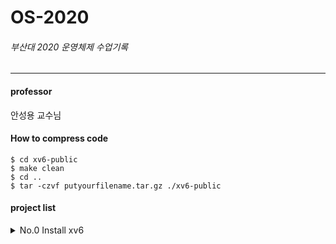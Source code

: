 # OS-2020
###### 부산대 2020 운영체제 수업기록
----
#### professor
안성용 교수님

#### How to compress code
    
    $ cd xv6-public
    $ make clean
    $ cd ..
    $ tar -czvf putyourfilename.tar.gz ./xv6-public


#### project list   
<details>
    <summary>No.0 Install xv6</summary>  
- print student ID and name in the xv6 boot message
</details>
